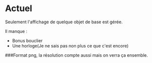 # Actuel
Seulement l'affichage de quelque objet de base est gérée.

Il manque :
* Bonus bouclier
* Une horloge(Je ne sais pas non plus ce que c'est encore)

###Format png, la résolution compte aussi mais on verra ça ensemble.
